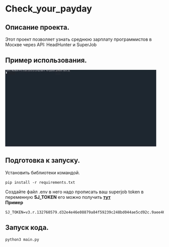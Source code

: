 # Check_your_payday
 
## Описание проекта.   
Этот проект позволяет узнать среднюю зарплату программистов в Москве через API: HeadHunter и SuperJob
   
## Пример использования.   

![](example.gif) 
## Подготовка к запуску.  
Установить библиотеки командой.  
```
pip install -r requirements.txt
```
Создайте файл .env в него надо прописать ваш superjob token в переменную **SJ_TOKEN** его можно получить [**тут**](https://api.superjob.ru/)  
**Пример**        
```
SJ_TOKEN=v3.r.132760579.d32e4e46e08879a84f59239c248bd044ae5cd92c.9aee469a67de819b18d36a46489e329c118d0d20
```
## Запуск кода.  
```
python3 main.py
```